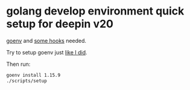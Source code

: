 # golang develop environment quick setup for deepin v20

[goenv][==link1==] and [some hooks][==link2==] needed.

Try to setup goenv just [like I did][==link3==].

Then run:

```bash
goenv install 1.15.9
./scripts/setup
```

[==link1==]: https://github.com/syndbg/goenv
[==link2==]: https://github.com/black-desk/dotfiles/tree/master/private_dot_local/lib/goenv_hook
[==link3==]: https://github.com/black-desk/dotfiles/blob/f6671faf1ffbfdc5542a721f37253a6b61cd0326/dot_zshenv#L50-L63
